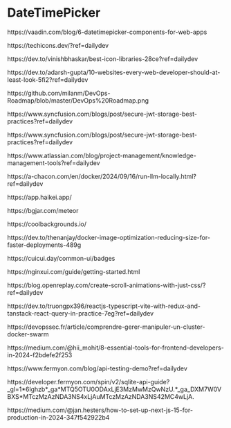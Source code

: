 # DateTimePicker
<p>https://vaadin.com/blog/6-datetimepicker-components-for-web-apps</p>
<p>https://techicons.dev/?ref=dailydev</p>
<p>https://dev.to/vinishbhaskar/best-icon-libraries-28ce?ref=dailydev</p>
<p>https://dev.to/adarsh-gupta/10-websites-every-web-developer-should-at-least-look-5fi2?ref=dailydev</p>
<p>https://github.com/milanm/DevOps-Roadmap/blob/master/DevOps%20Roadmap.png</p>
<p>https://www.syncfusion.com/blogs/post/secure-jwt-storage-best-practices?ref=dailydev</p>
<p>https://www.syncfusion.com/blogs/post/secure-jwt-storage-best-practices?ref=dailydev</p>
<p>https://www.atlassian.com/blog/project-management/knowledge-management-tools?ref=dailydev</p>
<p>https://a-chacon.com/en/docker/2024/09/16/run-llm-locally.html?ref=dailydev</p>
<p>https://app.haikei.app/</p>
<p>https://bgjar.com/meteor</p>
<p>https://coolbackgrounds.io/</p>
<p>https://dev.to/thenanjay/docker-image-optimization-reducing-size-for-faster-deployments-489g</p>
<p>https://cuicui.day/common-ui/badges</p>
<p>https://nginxui.com/guide/getting-started.html</p>
<p>https://blog.openreplay.com/create-scroll-animations-with-just-css/?ref=dailydev</p>
<p>https://dev.to/truongpx396/reactjs-typescript-vite-with-redux-and-tanstack-react-query-in-practice-7eg?ref=dailydev</p>
<p>https://devopssec.fr/article/comprendre-gerer-manipuler-un-cluster-docker-swarm</p>
<p>https://medium.com/@hii_mohit/8-essential-tools-for-frontend-developers-in-2024-f2bdefe2f253</p>
<p>https://www.fermyon.com/blog/api-testing-demo?ref=dailydev</p>
<p>https://developer.fermyon.com/spin/v2/sqlite-api-guide?_gl=1*6lghzb*_ga*MTQ5OTU0ODAxLjE3MzMwMzQwNzU.*_ga_DXM7W0VBXS*MTczMzAzNDA3NS4xLjAuMTczMzAzNDA3NS42MC4wLjA.</p>
<p>https://medium.com/@jan.hesters/how-to-set-up-next-js-15-for-production-in-2024-347f542922b4</p>
